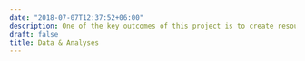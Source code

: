 ```yaml
---
date: "2018-07-07T12:37:52+06:00"
description: One of the key outcomes of this project is to create resources that can facilitate analysis across different surveys
draft: false
title: Data & Analyses
---
```

